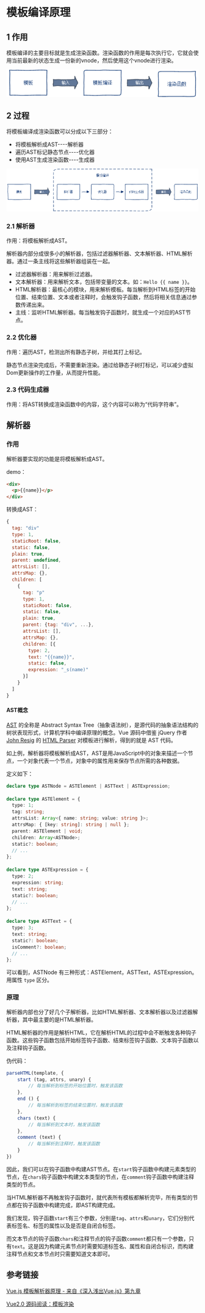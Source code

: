# 模板编译原理

## 1 作用

模板编译的主要目标就是生成渲染函数。渲染函数的作用是每次执行它，它就会使用当前最新的状态生成一份新的vnode，然后使用这个vnode进行渲染。

![template-1](.\images\template-1.png)

## 2 过程

将模板编译成渲染函数可以分成以下三部分：

- 将模板解析成AST----解析器
- 遍历AST标记静态节点----优化器
- 使用AST生成渲染函数----生成器

![template-2](.\images\template-2.png)

### 2.1 解析器

作用：将模板解析成AST。

解析器内部分成很多小的解析器，包括过滤器解析器、文本解析器、HTML解析器。通过一条主线将这些解析器组装在一起。

- 过滤器解析器：用来解析过滤器。
- 文本解析器：用来解析文本，包括带变量的文本。如：`Hello {{ name }}`。
- HTML解析器：最核心的模块，用来解析模板。每当解析到HTML标签的开始位置、结束位置、文本或者注释时，会触发钩子函数，然后将相关信息通过参数传递出来。
- 主线：监听HTML解析器。每当触发钩子函数时，就生成一个对应的AST节点。

### 2.2 优化器

作用：遍历AST，检测出所有静态子树，并给其打上标记。

静态节点渲染完成后，不需要重新渲染。通过给静态子树打标记，可以减少虚拟Dom更新操作的工作量，从而提升性能。

### 2.3 代码生成器

作用：将AST转换成渲染函数中的内容，这个内容可以称为“代码字符串”。

## 解析器

### 作用

解析器要实现的功能是将模板解析成AST。

demo：

```html
<div>
  <p>{{name}}</p>
</div>
```

转换成AST：

```javascript
{
  tag: "div"
  type: 1,
  staticRoot: false,
  static: false,
  plain: true,
  parent: undefined,
  attrsList: [],
  attrsMap: {},
  children: [
    {
      tag: "p"
      type: 1,
      staticRoot: false,
      static: false,
      plain: true,
      parent: {tag: "div", ...},
      attrsList: [],
      attrsMap: {},
      children: [{
        type: 2,
        text: "{{name}}",
        static: false,
        expression: "_s(name)"
      }]
    }
  ]
}
```

#### AST概念

[AST](https://zh.wikipedia.org/wiki/抽象語法樹) 的全称是 Abstract Syntax Tree（抽象语法树），是源代码的抽象语法结构的树状表现形式，计算机学科中编译原理的概念。Vue 源码中借鉴 jQuery 作者 [John Resig](https://zh.wikipedia.org/wiki/約翰·雷西格) 的 [HTML Parser](http://ejohn.org/blog/pure-javascript-html-parser/) 对模板进行解析，得到的就是 AST 代码。

如上例，解析器将模板解析成AST，AST是用JavaScript中的对象来描述一个节点，一个对象代表一个节点，对象中的属性用来保存节点所需的各种数据。

定义如下：

```typescript
declare type ASTNode = ASTElement | ASTText | ASTExpression;

declare type ASTElement = {
  type: 1;
  tag: string;
  attrsList: Array<{ name: string; value: string }>;
  attrsMap: { [key: string]: string | null };
  parent: ASTElement | void;
  children: Array<ASTNode>;
  static?: boolean;
  // ...
};

declare type ASTExpression = {
  type: 2;
  expression: string;
  text: string;
  static?: boolean;
  // ...
};

declare type ASTText = {
  type: 3;
  text: string;
  static?: boolean;
  isComment?: boolean;
  // ...
};
```

可以看到，ASTNode 有三种形式：ASTElement，ASTText，ASTExpression。用属性 `type` 区分。

### 原理

解析器内部也分了好几个子解析器，比如HTML解析器、文本解析器以及过滤器解析器，其中最主要的是HTML解析器。

HTML解析器的作用是解析HTML，它在解析HTML的过程中会不断触发各种钩子函数。这些钩子函数包括开始标签钩子函数、结束标签钩子函数、文本钩子函数以及注释钩子函数。

伪代码：

```javascript
parseHTML(template, {
    start (tag, attrs, unary) {
        // 每当解析到标签的开始位置时，触发该函数
    },
    end () {
        // 每当解析到标签的结束位置时，触发该函数
    },
    chars (text) {
        // 每当解析到文本时，触发该函数
    },
    comment (text) {
        // 每当解析到注释时，触发该函数
    }
})
```

因此，我们可以在钩子函数中构建AST节点。在`start`钩子函数中构建元素类型的节点，在`chars`钩子函数中构建文本类型的节点，在`comment`钩子函数中构建注释类型的节点。

当HTML解析器不再触发钩子函数时，就代表所有模板都解析完毕，所有类型的节点都在钩子函数中构建完成，即AST构建完成。

我们发现，钩子函数`start`有三个参数，分别是`tag`、`attrs`和`unary`，它们分别代表标签名、标签的属性以及是否是自闭合标签。

而文本节点的钩子函数`chars`和注释节点的钩子函数`comment`都只有一个参数，只有`text`。这是因为构建元素节点时需要知道标签名、属性和自闭合标识，而构建注释节点和文本节点时只需要知道文本即可。


## 参考链接

[Vue.js 模板解析器原理 - 来自《深入浅出Vue.js》第九章](https://github.com/berwin/Blog/issues/36#)

[Vue2.0 源码阅读：模板渲染](http://zhouweicsu.github.io/blog/2017/04/21/vue-2-0-template/)
